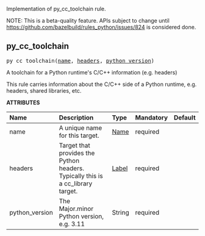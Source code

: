 <!-- Generated with Stardoc: http://skydoc.bazel.build -->

Implementation of py_cc_toolchain rule.

NOTE: This is a beta-quality feature. APIs subject to change until
https://github.com/bazelbuild/rules_python/issues/824 is considered done.

<a id="py_cc_toolchain"></a>

## py_cc_toolchain

<pre>
py_cc_toolchain(<a href="#py_cc_toolchain-name">name</a>, <a href="#py_cc_toolchain-headers">headers</a>, <a href="#py_cc_toolchain-python_version">python_version</a>)
</pre>

A toolchain for a Python runtime's C/C++ information (e.g. headers)

This rule carries information about the C/C++ side of a Python runtime, e.g.
headers, shared libraries, etc.

**ATTRIBUTES**


| Name  | Description | Type | Mandatory | Default |
| :------------- | :------------- | :------------- | :------------- | :------------- |
| <a id="py_cc_toolchain-name"></a>name |  A unique name for this target.   | <a href="https://bazel.build/concepts/labels#target-names">Name</a> | required |  |
| <a id="py_cc_toolchain-headers"></a>headers |  Target that provides the Python headers. Typically this is a cc_library target.   | <a href="https://bazel.build/concepts/labels">Label</a> | required |  |
| <a id="py_cc_toolchain-python_version"></a>python_version |  The Major.minor Python version, e.g. 3.11   | String | required |  |


